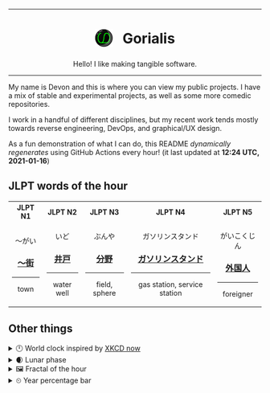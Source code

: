 ***

<h1 align="center">
<sub>
    <img src="readme/resources/avatar.png" height="36">
</sub>
&nbsp;
Gorialis
</h1>
<p align="center">
Hello! I like making tangible software.
</p>

***

My name is Devon and this is where you can view my public projects. I have a mix of stable and experimental projects, as well as some more comedic repositories.

I work in a handful of different disciplines, but my recent work tends mostly towards reverse engineering, DevOps, and graphical/UX design.

As a fun demonstration of what I can do, this README *dynamically regenerates* using GitHub Actions every hour! (it last updated at **12:24 UTC, 2021-01-16**)

<h2>JLPT words of the hour</h2>
<table>
    <tr>
        <th>JLPT N1</th>
        <th>JLPT N2</th>
        <th>JLPT N3</th>
        <th>JLPT N4</th>
        <th>JLPT N5</th>
    </tr>
    <tr>
        <td>
            <p align="center">～がい</p>
            <h3 align="center"><b><a href="https://jisho.org/search/%EF%BD%9E%E8%A1%97">～街</a></b></h3>
            <hr>
            <p align="center">town</p>
        </td>
        <td>
            <p align="center">いど</p>
            <h3 align="center"><b><a href="https://jisho.org/search/%E4%BA%95%E6%88%B8">井戸</a></b></h3>
            <hr>
            <p align="center">water well</p>
        </td>
        <td>
            <p align="center">ぶんや</p>
            <h3 align="center"><b><a href="https://jisho.org/search/%E5%88%86%E9%87%8E">分野</a></b></h3>
            <hr>
            <p align="center">field,<wbr> sphere</p>
        </td>
        <td>
            <p align="center">ガソリンスタンド</p>
            <h3 align="center"><b><a href="https://jisho.org/search/%E3%82%AC%E3%82%BD%E3%83%AA%E3%83%B3%E3%82%B9%E3%82%BF%E3%83%B3%E3%83%89">ガソリンスタンド</a></b></h3>
            <hr>
            <p align="center">gas station,<wbr> service station</p>
        </td>
        <td>
            <p align="center">がいこくじん</p>
            <h3 align="center"><b><a href="https://jisho.org/search/%E5%A4%96%E5%9B%BD%E4%BA%BA">外国人</a></b></h3>
            <hr>
            <p align="center">foreigner</p>
        </td>
    </tr>
</table>

<h2>Other things</h2>
<details>
<summary>🕛  World clock inspired by <a href="https://xkcd.com/now">XKCD now</a></summary>

> <img src="generated/now.png" width="512">

</details>
<details>
<summary>🌒 Lunar phase</summary>

The moon is approximately 13.24% through its phase (Waxing Crescent).

</details>
<details>
<summary>&#x1f5bc; Fractal of the hour</summary>

> <img src="generated/fractal.png" width="512">

</details>
<details>
<summary>&#x23f2; Year percentage bar</summary>
<pre><code>2021 [▁▁▁▁▁▁▁▁▁▁▁▁▁▁▁▁▁▁▁▁] 4.25%</code></pre>
</details>
